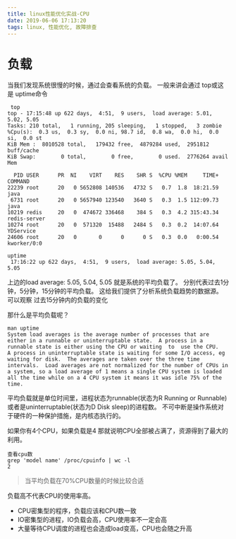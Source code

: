 ```yaml
---
title: linux性能优化实战-CPU
date: 2019-06-06 17:13:20
tags: linux, 性能优化, 故障排查
---
```


# 负载
当我们发现系统很慢的时候，通过会查看系统的负载。 一般来讲会通过 top或这是 uptime命令

``` shell
 top
top - 17:15:48 up 622 days,  4:51,  9 users,  load average: 5.01, 5.02, 5.05
Tasks: 210 total,   1 running, 205 sleeping,   1 stopped,   3 zombie
%Cpu(s):  0.3 us,  0.3 sy,  0.0 ni, 98.7 id,  0.8 wa,  0.0 hi,  0.0 si,  0.0 st
KiB Mem :  8010528 total,   179432 free,  4879284 used,  2951812 buff/cache
KiB Swap:        0 total,        0 free,        0 used.  2776264 avail Mem

  PID USER      PR  NI    VIRT    RES    SHR S  %CPU %MEM     TIME+ COMMAND
22239 root      20   0 5652808 140536   4732 S   0.7  1.8  18:21.59 java
 6731 root      20   0 5657940 123540   3640 S   0.3  1.5 112:09.73 java
10219 redis     20   0  474672 336468    384 S   0.3  4.2 315:43.34 redis-server
10274 root      20   0  571320  15488   2484 S   0.3  0.2  14:07.64 YDService
24606 root      20   0       0      0      0 S   0.3  0.0   0:00.54 kworker/0:0

uptime
 17:16:22 up 622 days,  4:51,  9 users,  load average: 5.05, 5.04, 5.05
```

上边的load average: 5.05, 5.04, 5.05 就是系统的平均负载了。 分别代表过去1分钟，5分钟，15分钟的平均负载。 这给我们提供了分析系统负载趋势的数据源。 
可以观察 过去15分钟内的负载的变化

那什么是平均负载呢？
``` shell
man uptime
System load averages is the average number of processes that are either in a runnable or uninterruptable state.  A process in a runnable state is either using the CPU or waiting  to  use the CPU.   
A process in uninterruptable state is waiting for some I/O access, eg waiting for disk.  The averages are taken over the three time intervals.  Load averages are not normalized for the number of CPUs in a system, so a load average of 1 means a single CPU system is loaded all the time while on a 4 CPU system it means it was idle 75% of the time.
```
平均负载就是单位时间里，进程状态为runnable(状态为R Running or Runnable)或者是uninterruptable(状态为D Disk sleep)的进程数。
不可中断是操作系统对于硬件的一种保护措施，是内核态执行的。

如果你有4个CPU，如果负载是4 那就说明CPU全部被占满了，资源得到了最大的利用。

``` shell
查看cpu数
grep 'model name' /proc/cpuinfo | wc -l
2
```

> 当平均负载在70%CPU数量的时候比较合适

负载高不代表CPU的使用率高。
* CPU密集型的程序，负载应该和CPU数一致
* IO密集型的进程，IO负载会高，CPU使用率不一定会高
* 大量等待CPU调度的进程也会造成load变高，CPU也会随之升高



